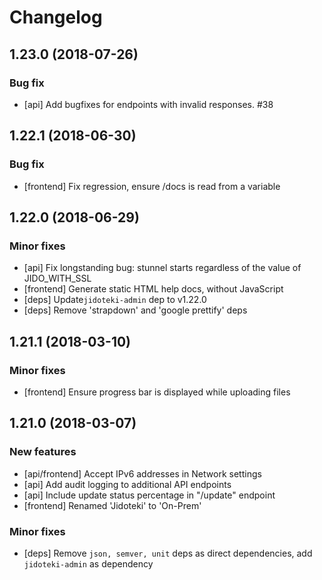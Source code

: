 # Changelog

## 1.23.0 (2018-07-26)

  ### Bug fix

  * [api] Add bugfixes for endpoints with invalid responses. #38

## 1.22.1 (2018-06-30)

  ### Bug fix

  * [frontend] Fix regression, ensure /docs is read from a variable

## 1.22.0 (2018-06-29)

  ### Minor fixes

  * [api] Fix longstanding bug: stunnel starts regardless of the value of JIDO_WITH_SSL
  * [frontend] Generate static HTML help docs, without JavaScript
  * [deps] Update`jidoteki-admin` dep to v1.22.0
  * [deps] Remove 'strapdown' and 'google prettify' deps

## 1.21.1 (2018-03-10)

  ### Minor fixes

  * [frontend] Ensure progress bar is displayed while uploading files

## 1.21.0 (2018-03-07)

  ### New features

  * [api/frontend] Accept IPv6 addresses in Network settings
  * [api] Add audit logging to additional API endpoints
  * [api] Include update status percentage in "/update" endpoint
  * [frontend] Renamed 'Jidoteki' to 'On-Prem'

  ### Minor fixes

  * [deps] Remove `json, semver, unit` deps as direct dependencies, add `jidoteki-admin` as dependency
